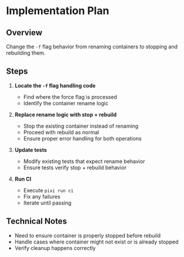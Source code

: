 # Implementation Plan

## Overview
Change the `-f` flag behavior from renaming containers to stopping and rebuilding them.

## Steps

1. **Locate the `-f` flag handling code**
   - Find where the force flag is processed
   - Identify the container rename logic

2. **Replace rename logic with stop + rebuild**
   - Stop the existing container instead of renaming
   - Proceed with rebuild as normal
   - Ensure proper error handling for both operations

3. **Update tests**
   - Modify existing tests that expect rename behavior
   - Ensure tests verify stop + rebuild behavior

4. **Run CI**
   - Execute `pixi run ci`
   - Fix any failures
   - Iterate until passing

## Technical Notes
- Need to ensure container is properly stopped before rebuild
- Handle cases where container might not exist or is already stopped
- Verify cleanup happens correctly
